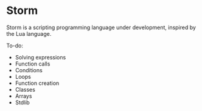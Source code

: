 # Storm

Storm is a scripting programming language under development, inspired by the Lua language.

To-do:
- Solving expressions
- Function calls
- Conditions
- Loops
- Function creation
- Classes
- Arrays
- Stdlib